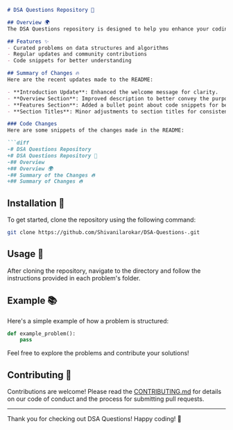 ```markdown
# DSA Questions Repository 🚀

## Overview 🌍
The DSA Questions repository is designed to help you enhance your coding abilities through a curated set of data structures and algorithms challenges. This collection aims to provide a comprehensive resource for both beginners and experienced developers looking to sharpen their skills.

## Features ✨
- Curated problems on data structures and algorithms
- Regular updates and community contributions
- Code snippets for better understanding

## Summary of Changes 🔥
Here are the recent updates made to the README:

- **Introduction Update**: Enhanced the welcome message for clarity.
- **Overview Section**: Improved description to better convey the purpose of the repository.
- **Features Section**: Added a bullet point about code snippets for better understanding.
- **Section Titles**: Minor adjustments to section titles for consistency.

### Code Changes
Here are some snippets of the changes made in the README:

```diff
-# DSA Questions Repository
+# DSA Questions Repository 🚀
-## Overview
+## Overview 🌍
-## Summary of the Changes 🔥
+## Summary of Changes 🔥
```

## Installation 🔧
To get started, clone the repository using the following command:

```bash
git clone https://github.com/Shivanilarokar/DSA-Questions-.git
```

## Usage 📖
After cloning the repository, navigate to the directory and follow the instructions provided in each problem's folder.

## Example 📚
Here's a simple example of how a problem is structured:

```python
def example_problem():
    pass
```

Feel free to explore the problems and contribute your solutions!

## Contributing 🤝
Contributions are welcome! Please read the [CONTRIBUTING.md](CONTRIBUTING.md) for details on our code of conduct and the process for submitting pull requests.

---

Thank you for checking out DSA Questions! Happy coding! 🎉
```